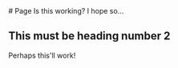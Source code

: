 <!DOCTYPE html>
<html lang="en">
<head>
  <meta charset="UTF-8">
  <meta name="viewport" content="width=device-width, initial-scale=1.0">
  <link rel="stylesheet" href="https://ramtinmoslemi.github.io/style.css">
  <title>Your Title Here</title>
</head>
<body>
<div class="container">
# Page
Is this working? I hope so...
  
## This must be heading number 2
Perhaps this'll work!
</container>
</body>
</html>
